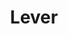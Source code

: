 ---
blog: https://lever.co/blog
facebook: https://facebook.com/leverapp
linkedin: https://www.linkedin.com/company/lever-
logohandle: leverco
sort: lever
title: Lever
twitter: https://x.com/lever
website: https://www.lever.co/
---
